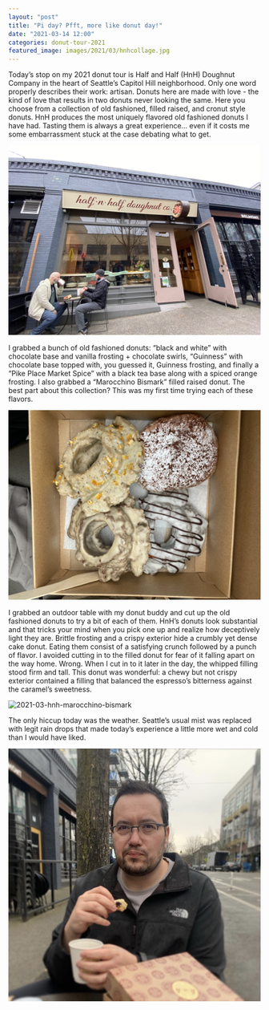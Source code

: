 ```yaml
---
layout: "post"
title: "Pi day? Pfft, more like donut day!"
date: "2021-03-14 12:00"
categories: donut-tour-2021
featured_image: images/2021/03/hnhcollage.jpg
---
```


Today’s stop on my 2021 donut tour is Half and Half (HnH) Doughnut Company in the heart of Seattle’s Capitol Hill neighborhood.  Only one word properly describes their work: artisan.  Donuts here are made with love - the kind of love that results in two donuts never looking the same.  Here you choose from a collection of old fashioned, filled raised, and cronut style donuts.  HnH produces the most uniquely flavored old fashioned donuts I have had.  Tasting them is always a great experience… even if it costs me some embarrassment stuck at the case debating what to get.

![2021-03-halfnhalffront](../../images/2021/03/2021-03-hnh-front.png)

I grabbed a bunch of old fashioned donuts: “black and white” with chocolate base and vanilla frosting + chocolate swirls, “Guinness” with chocolate base topped with, you guessed it, Guinness frosting, and finally a “Pike Place Market Spice” with a black tea base along with a spiced orange frosting.  I also grabbed a “Marocchino Bismark” filled raised donut.  The best part about this collection?  This was my first time trying each of these flavors.

![2021-03-hnh-donuts](../../images/2021/03/2021-03-hnh-donuts.png)

I grabbed an outdoor table with my donut buddy and cut up the old fashioned donuts to try a bit of each of them.  HnH’s donuts look substantial and that tricks your mind when you pick one up and realize how deceptively light they are.  Brittle frosting and a crispy exterior hide a crumbly yet dense cake donut.  Eating them consist of a satisfying crunch followed by a punch of flavor.  I avoided cutting in to the filled donut for fear of it falling apart on the way home.  Wrong.  When I cut in to it later in the day, the whipped filling stood firm and tall.  This donut was wonderful: a chewy but not crispy exterior contained a filling that balanced the espresso’s bitterness against the caramel’s sweetness.

![2021-03-hnh-marocchino-bismark](../../images/2021/03/2021-03-hnh-marocchino-bismark.png)

The only hiccup today was the weather.  Seattle’s usual mist was replaced with legit rain drops that made today’s experience a little more wet and cold than I would have liked.

![2021-03-hnh-rain](../../images/2021/03/2021-03-hnh-rain.png)
